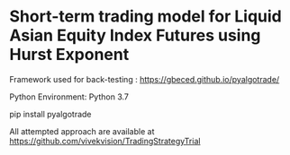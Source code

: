 # Short-term trading model for Liquid Asian Equity Index Futures using Hurst Exponent

Framework used for back-testing : https://gbeced.github.io/pyalgotrade/

Python Environment: Python 3.7

pip install pyalgotrade
 
All attempted approach are available at https://github.com/vivekvision/TradingStrategyTrial 
